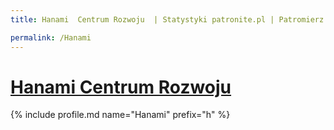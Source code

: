 ```yaml
---
title: Hanami  Centrum Rozwoju  | Statystyki patronite.pl | Patromierz

permalink: /Hanami
---
```


# [Hanami  Centrum Rozwoju ](https://patronite.pl/Hanami)

{% include profile.md name="Hanami" prefix="h" %}

